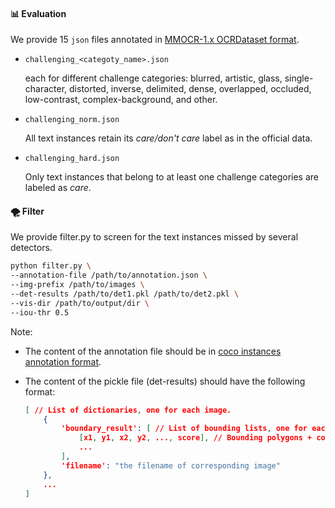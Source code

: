 #### 📊 Evaluation

We provide 15 `json` files annotated in [MMOCR-1.x OCRDataset format](https://mmocr.readthedocs.io/en/dev-1.x/basic_concepts/datasets.html#ocrdataset).

- `challenging_<categoty_name>.json`

  each for different challenge categories: blurred, artistic, glass, single-character, distorted, inverse, delimited, dense, overlapped, occluded, low-contrast, complex-background, and other.

- `challenging_norm.json`

  All text instances retain its *care/don't care* label as in the official data.

- `challenging_hard.json`

  Only text instances that belong to at least one challenge categories are labeled as *care*.

#### 🌪️ Filter

We provide filter.py to screen for the text instances missed by several detectors.

```bash
python filter.py \
--annotation-file /path/to/annotation.json \
--img-prefix /path/to/images \
--det-results /path/to/det1.pkl /path/to/det2.pkl \
--vis-dir /path/to/output/dir \
--iou-thr 0.5
```

Note:

- The content of the annotation file should be in [coco instances annotation format](https://mmocr.readthedocs.io/en/dev-1.x/basic_concepts/datasets.html#ocrdataset).

- The content of the pickle file (det-results)  should have the following format:

  ```json
  [ // List of dictionaries, one for each image.
      {
          'boundary_result': [ // List of bounding lists, one for each text instance
              [x1, y1, x2, y2, ..., score], // Bounding polygons + confidence score
              ...
          ],
          'filename': "the filename of corresponding image"
      },
      ...
  ]
  ```